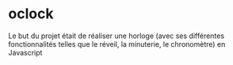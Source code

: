 # oclock

Le but du projet était de réaliser une horloge (avec ses différentes fonctionnalités telles que le réveil, la minuterie, le chronomètre) en Javascript
